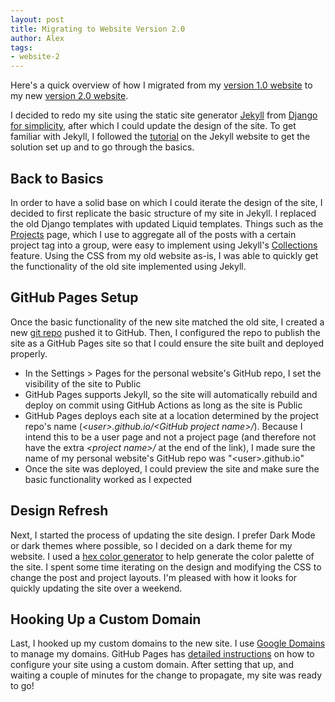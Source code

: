 ```yaml
---
layout: post
title: Migrating to Website Version 2.0
author: Alex
tags:
- website-2
---
```


Here's a quick overview of how I migrated from my [version 1.0
website](/projects/website-1.html) to my new [version 2.0
website](/projects/website-2.html).

I decided to redo my site using the static site generator
[Jekyll](https://jekyllrb.com) from [Django](https://www.djangoproject.com) [for
simplicity](/2021/12/31/why-update-website.html), after which I could update the
design of the site. To get familiar with Jekyll, I followed the
[tutorial](https://jekyllrb.com/docs/step-by-step/01-setup/) on the Jekyll
website to get the solution set up and to go through the basics.

## Back to Basics

In order to have a solid base on which I could iterate the design of the site, I
decided to first replicate the basic structure of my site in Jekyll. I replaced
the old Django templates with updated Liquid templates. Things such as the
[Projects](/projects) page, which I use to aggregate all of the posts with a
certain project tag into a group, were easy to implement using Jekyll's
[Collections](https://jekyllrb.com/docs/collections/) feature. Using the CSS
from my old website as-is, I was able to quickly get the functionality of the
old site implemented using Jekyll.

## GitHub Pages Setup

Once the basic functionality of the new site matched the old site, I created a
new [git repo](https://github.com/ars140/ars140.github.io) pushed it to GitHub.
Then, I configured the repo to publish the site as a GitHub Pages site so that I
could ensure the site built and deployed properly.

- In the Settings > Pages for the personal website's GitHub repo, I set the
  visibility of the site to Public
- GitHub Pages supports Jekyll, so the site will automatically rebuild and
  deploy on commit using GitHub Actions as long as the site is Public
- GitHub Pages deploys each site at a location determined by the project
  repo's name (*\<user\>.github.io/\<GitHub project name\>/*). Because I
  intend this to be a user page and not a project page (and therefore not
  have the extra *\<project name\>/* at the end of the link), I made sure the
  name of my personal website's GitHub repo was "\<user\>.github.io"
- Once the site was deployed, I could preview the site and make sure the
  basic functionality worked as I expected

## Design Refresh

Next, I started the process of updating the site design. I prefer Dark Mode or
dark themes where possible, so I decided on a dark theme for my website. I used
a [hex color generator](https://coolors.co/generate) to help generate the color
palette of the site. I spent some time iterating on the design and modifying the
CSS to change the post and project layouts. I'm pleased with how it looks for
quickly updating the site over a weekend.

## Hooking Up a Custom Domain

Last, I hooked up my custom domains to the new site. I use [Google
Domains](https://domains.google) to manage my domains. GitHub Pages has
[detailed
instructions](https://docs.github.com/en/pages/configuring-a-custom-domain-for-your-github-pages-site/managing-a-custom-domain-for-your-github-pages-site)
on how to configure your site using a custom domain. After setting that up, and
waiting a couple of minutes for the change to propagate, my site was ready to go!
